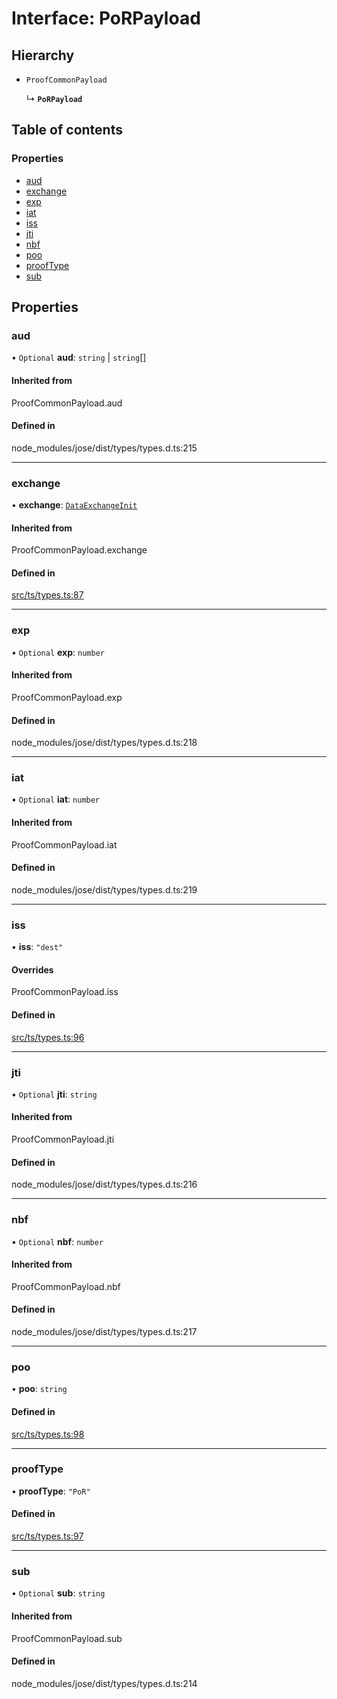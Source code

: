 # Interface: PoRPayload

## Hierarchy

- `ProofCommonPayload`

  ↳ **`PoRPayload`**

## Table of contents

### Properties

- [aud](PoRPayload.md#aud)
- [exchange](PoRPayload.md#exchange)
- [exp](PoRPayload.md#exp)
- [iat](PoRPayload.md#iat)
- [iss](PoRPayload.md#iss)
- [jti](PoRPayload.md#jti)
- [nbf](PoRPayload.md#nbf)
- [poo](PoRPayload.md#poo)
- [proofType](PoRPayload.md#prooftype)
- [sub](PoRPayload.md#sub)

## Properties

### aud

• `Optional` **aud**: `string` \| `string`[]

#### Inherited from

ProofCommonPayload.aud

#### Defined in

node_modules/jose/dist/types/types.d.ts:215

___

### exchange

• **exchange**: [`DataExchangeInit`](DataExchangeInit.md)

#### Inherited from

ProofCommonPayload.exchange

#### Defined in

[src/ts/types.ts:87](https://gitlab.com/i3-market/code/wp3/t3.2/conflict-resolution/non-repudiation-protocol/-/blob/db9e1a9/src/ts/types.ts#L87)

___

### exp

• `Optional` **exp**: `number`

#### Inherited from

ProofCommonPayload.exp

#### Defined in

node_modules/jose/dist/types/types.d.ts:218

___

### iat

• `Optional` **iat**: `number`

#### Inherited from

ProofCommonPayload.iat

#### Defined in

node_modules/jose/dist/types/types.d.ts:219

___

### iss

• **iss**: ``"dest"``

#### Overrides

ProofCommonPayload.iss

#### Defined in

[src/ts/types.ts:96](https://gitlab.com/i3-market/code/wp3/t3.2/conflict-resolution/non-repudiation-protocol/-/blob/db9e1a9/src/ts/types.ts#L96)

___

### jti

• `Optional` **jti**: `string`

#### Inherited from

ProofCommonPayload.jti

#### Defined in

node_modules/jose/dist/types/types.d.ts:216

___

### nbf

• `Optional` **nbf**: `number`

#### Inherited from

ProofCommonPayload.nbf

#### Defined in

node_modules/jose/dist/types/types.d.ts:217

___

### poo

• **poo**: `string`

#### Defined in

[src/ts/types.ts:98](https://gitlab.com/i3-market/code/wp3/t3.2/conflict-resolution/non-repudiation-protocol/-/blob/db9e1a9/src/ts/types.ts#L98)

___

### proofType

• **proofType**: ``"PoR"``

#### Defined in

[src/ts/types.ts:97](https://gitlab.com/i3-market/code/wp3/t3.2/conflict-resolution/non-repudiation-protocol/-/blob/db9e1a9/src/ts/types.ts#L97)

___

### sub

• `Optional` **sub**: `string`

#### Inherited from

ProofCommonPayload.sub

#### Defined in

node_modules/jose/dist/types/types.d.ts:214
